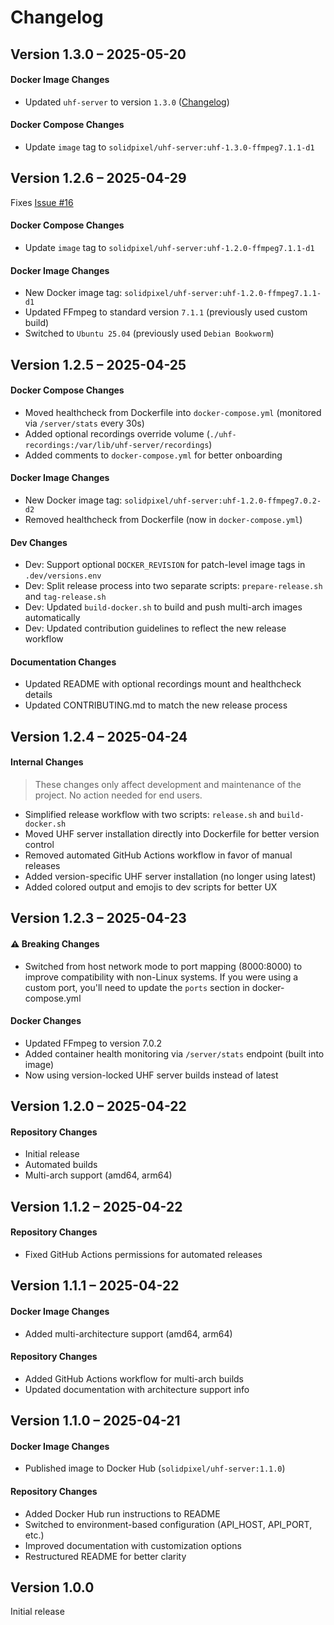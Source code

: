 # Changelog

<!-- Add your changes below. Most recent at the top. -->
## Version 1.3.0 – 2025-05-20

#### Docker Image Changes
- Updated `uhf-server` to version `1.3.0` ([Changelog](https://github.com/swapplications/uhf-server-dist/blob/main/CHANGELOG.md))

#### Docker Compose Changes
- Update `image` tag to `solidpixel/uhf-server:uhf-1.3.0-ffmpeg7.1.1-d1`


## Version 1.2.6 – 2025-04-29

Fixes [Issue #16](https://github.com/solid-pixel/uhf-server-docker/issues/16)

#### Docker Compose Changes
- Update `image` tag to `solidpixel/uhf-server:uhf-1.2.0-ffmpeg7.1.1-d1`

#### Docker Image Changes
- New Docker image tag: `solidpixel/uhf-server:uhf-1.2.0-ffmpeg7.1.1-d1`
- Updated FFmpeg to standard version `7.1.1` (previously used custom build)
- Switched to `Ubuntu 25.04` (previously used `Debian Bookworm`)

## Version 1.2.5 – 2025-04-25

#### Docker Compose Changes
- Moved healthcheck from Dockerfile into `docker-compose.yml` (monitored via `/server/stats` every 30s)
- Added optional recordings override volume (`./uhf-recordings:/var/lib/uhf-server/recordings`)
- Added comments to `docker-compose.yml` for better onboarding

#### Docker Image Changes
- New Docker image tag: `solidpixel/uhf-server:uhf-1.2.0-ffmpeg7.0.2-d2`
- Removed healthcheck from Dockerfile (now in `docker-compose.yml`)

#### Dev Changes
- Dev: Support optional `DOCKER_REVISION` for patch-level image tags in `.dev/versions.env`
- Dev: Split release process into two separate scripts: `prepare-release.sh` and `tag-release.sh`
- Dev: Updated `build-docker.sh` to build and push multi-arch images automatically
- Dev: Updated contribution guidelines to reflect the new release workflow

#### Documentation Changes
- Updated README with optional recordings mount and healthcheck details
- Updated CONTRIBUTING.md to match the new release process

## Version 1.2.4 – 2025-04-24

#### Internal Changes
> These changes only affect development and maintenance of the project. No action needed for end users.

- Simplified release workflow with two scripts: `release.sh` and `build-docker.sh`
- Moved UHF server installation directly into Dockerfile for better version control
- Removed automated GitHub Actions workflow in favor of manual releases
- Added version-specific UHF server installation (no longer using latest)
- Added colored output and emojis to dev scripts for better UX

## Version 1.2.3 – 2025-04-23

#### ⚠️ Breaking Changes
- Switched from host network mode to port mapping (8000:8000) to improve compatibility with non-Linux systems. If you were using a custom port, you'll need to update the `ports` section in docker-compose.yml

#### Docker Changes
- Updated FFmpeg to version 7.0.2
- Added container health monitoring via `/server/stats` endpoint (built into image)
- Now using version-locked UHF server builds instead of latest

## Version 1.2.0 – 2025-04-22

#### Repository Changes
- Initial release
- Automated builds
- Multi-arch support (amd64, arm64)

## Version 1.1.2 – 2025-04-22

#### Repository Changes
- Fixed GitHub Actions permissions for automated releases

## Version 1.1.1 – 2025-04-22

#### Docker Image Changes
- Added multi-architecture support (amd64, arm64)

#### Repository Changes
- Added GitHub Actions workflow for multi-arch builds
- Updated documentation with architecture support info

## Version 1.1.0 – 2025-04-21

#### Docker Image Changes
- Published image to Docker Hub (`solidpixel/uhf-server:1.1.0`)

#### Repository Changes
- Added Docker Hub run instructions to README
- Switched to environment-based configuration (API_HOST, API_PORT, etc.)
- Improved documentation with customization options
- Restructured README for better clarity

## Version 1.0.0

Initial release
